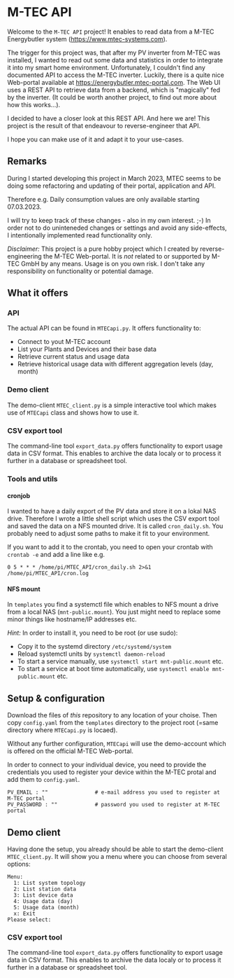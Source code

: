 # M-TEC API
Welcome to the `M-TEC API` project!
It enables to read data from a M-TEC Energybutler system (https://www.mtec-systems.com).

The trigger for this project was, that after my PV inverter from M-TEC was installed, I wanted to read out some data and statistics in order to integrate it into my smart home environment. Unfortunately, I couldn't find any documented API to access the M-TEC inverter. 
Luckily, there is a quite nice Web-portal available at https://energybutler.mtec-portal.com. The Web UI uses a REST API to retrieve data from a backend, which is "magically" fed by the inverter. (It could be worth another project, to find out more about how this works...).

I decided to have a closer look at this REST API. And here we are! This project is the result of that endeavour to reverse-engineer that API. 

I hope you can make use of it and adapt it to your use-cases.

## Remarks
During I started developing this project in March 2023, MTEC seems to be doing some refactoring and updating of their portal, application and API. 

Therefore e.g. Daily consumption values are only available starting 07.03.2023. 

I will try to keep track of these changes - also in my own interest. ;-) 
In order not to do uninteneded changes or settings and avoid any side-effects, I intentionally implemented read functionality only. 

_Disclaimer:_ This project is a pure hobby project which I created by reverse-engineering the M-TEC Web-portal. It is *not* related to or supported by M-TEC GmbH by any means. Usage is on you own risk. I don't take any responsibility on functionality or potential damage.

## What it offers
### API
The actual API can be found in `MTECapi.py`. It offers functionality to:
* Connect to yout M-TEC account
* List your Plants and Devices and their base data
* Retrieve current status and usage data
* Retrieve historical usage data with different aggregation levels (day, month)

### Demo client
The demo-client `MTEC_client.py` is a simple interactive tool which makes use of `MTECapi` class and shows how to use it.

### CSV export tool
The command-line tool `export_data.py` offers functionality to export usage data in CSV format.
This enables to archive the data localy or to process it further in a database or spreadsheet tool.   

### Tools and utils
#### cronjob
I wanted to have a daily export of the PV data and store it on a lokal NAS drive.
Therefore I wrote a little shell script which uses the CSV export tool and saved the data on a NFS mounted drive. It is called `cron_daily.sh`.
You probably need to adjust some paths to make it fit to your environment.

If you want to add it to the crontab, you need to open your crontab with `crontab -e` and add a line like e.g. 
```
0 5 * * * /home/pi/MTEC_API/cron_daily.sh 2>&1 /home/pi/MTEC_API/cron.log
```

#### NFS mount 
In `templates` you find a systemctl file which enables to NFS mount a drive from a local NAS (`mnt-public.mount`).
You just might need to replace some minor things like hostname/IP addresses etc.

_Hint:_ In order to install it, you need to be root (or use sudo):

- Copy it to the systemd directory `/etc/systemd/system`
- Reload systemctl units by `systemctl daemon-reload`
- To start a service manually, use `systemctl start mnt-public.mount` etc. 
- To start a service at boot time automatically, use `systemctl enable mnt-public.mount` etc.

## Setup & configuration
Download the files of *this* repository to any location of your choise.
Then copy `config.yaml` from the `templates` directory to the project root (=same directory where `MTECapi.py` is locaed).

Without any further configuration, `MTECapi` will use the demo-account which is offered on the official M-TEC Web-portal.

In order to connect to your individual device, you need to provide the credentials you used to register your device within the M-TEC protal and add them to `config.yaml`.

```
PV_EMAIL : ""               # e-mail address you used to register at M-TEC portal
PV_PASSWORD : ""            # password you used to register at M-TEC portal
```

## Demo client
Having done the setup, you already should be able to start the demo-client `MTEC_client.py`.
It will show you a menu where you can choose from several options:

```
Menu:
  1: List system topology
  2: List station data
  3: List device data
  4: Usage data (day)
  5: Usage data (month)
  x: Exit
Please select:
```

### CSV export tool
The command-line tool `export_data.py` offers functionality to export usage data in CSV format.
This enables to archive the data localy or to process it further in a database or spreadsheet tool.


